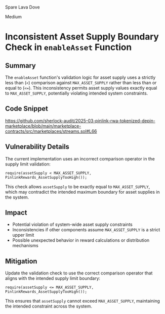 Spare Lava Dove

Medium

# Inconsistent Asset Supply Boundary Check in `enableAsset` Function


## Summary
The `enableAsset` function's validation logic for asset supply uses a strictly less than (`<`) comparison against `MAX_ASSET_SUPPLY` rather than less than or equal to (`<=`). This inconsistency permits asset supply values exactly equal to `MAX_ASSET_SUPPLY`, potentially violating intended system constraints.

## Code Snippet
https://github.com/sherlock-audit/2025-03-pinlink-rwa-tokenized-depin-marketplace/blob/main/marketplace-contracts/src/marketplaces/streams.sol#L66

## Vulnerability Details
The current implementation uses an incorrect comparison operator in the supply limit validation:

```solidity
require(assetSupply < MAX_ASSET_SUPPLY, PinlinkRewards_AssetSupplyTooHigh());
```

This check allows `assetSupply` to be exactly equal to `MAX_ASSET_SUPPLY`, which may contradict the intended maximum boundary for asset supplies in the system.

## Impact
- Potential violation of system-wide asset supply constraints
- Inconsistencies if other components assume `MAX_ASSET_SUPPLY` is a strict upper limit
- Possible unexpected behavior in reward calculations or distribution mechanisms

## Mitigation
Update the validation check to use the correct comparison operator that aligns with the intended supply limit boundary:

```solidity
require(assetSupply <= MAX_ASSET_SUPPLY, PinlinkRewards_AssetSupplyTooHigh());
```

This ensures that `assetSupply` cannot exceed `MAX_ASSET_SUPPLY`, maintaining the intended constraint across the system.